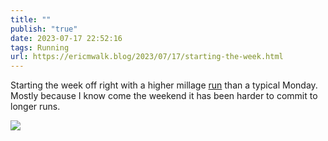 ```yaml
---
title: ""
publish: "true"
date: 2023-07-17 22:52:16
tags: Running
url: https://ericmwalk.blog/2023/07/17/starting-the-week.html
---
```


Starting the week off right with a higher millage [run](https://strava.com/activities/9470751172) than a typical Monday. Mostly because I know come the weekend it has been harder to commit to longer runs.

![](https://ericmwalk.blog/uploads/2023/f620526e11.jpg)